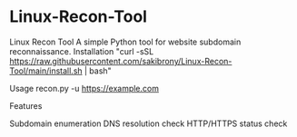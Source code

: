 # Linux-Recon-Tool
Linux Recon Tool
A simple Python tool for website subdomain reconnaissance.
Installation
"curl -sSL https://raw.githubusercontent.com/sakibrony/Linux-Recon-Tool/main/install.sh | bash"

Usage
recon.py -u https://example.com

Features

Subdomain enumeration
DNS resolution check
HTTP/HTTPS status check
